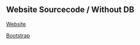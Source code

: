 ##  Website Sourcecode / Without DB

[Website](https://www.seppe.dev/)

[Bootstrap](https://getbootstrap.com/)
